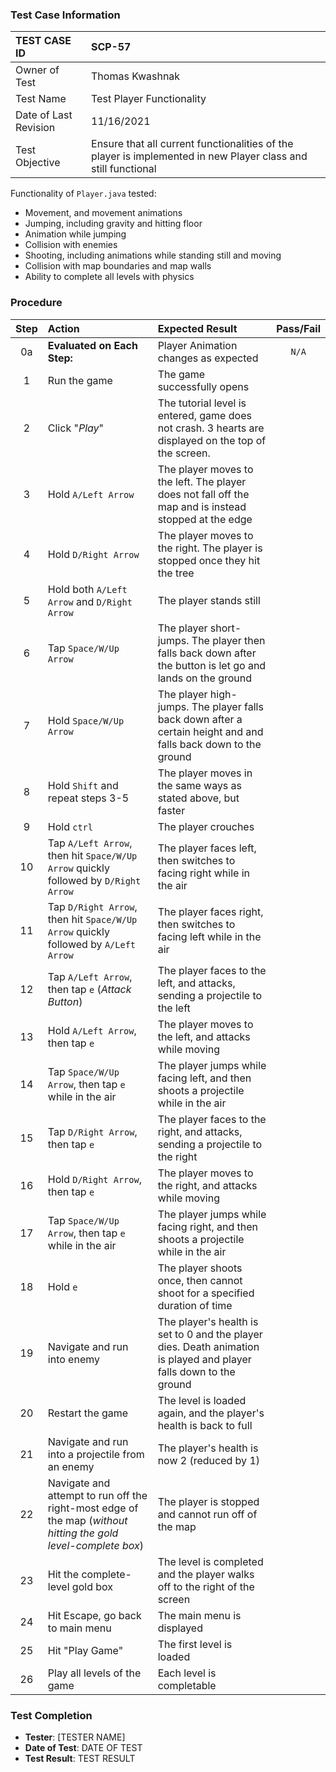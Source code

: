 ### Test Case Information
| TEST CASE ID | SCP-57 |
| :--- | :--- |
| Owner of Test | Thomas Kwashnak |
| Test Name | Test Player Functionality |
| Date of Last Revision | 11/16/2021 |
| Test Objective | Ensure that all current functionalities of the player is implemented in new Player class and still functional |

Functionality of `Player.java` tested:
 - Movement, and movement animations
 - Jumping, including gravity and hitting floor
 - Animation while jumping
 - Collision with enemies
 - Shooting, including animations while standing still and moving
 - Collision with map boundaries and map walls
 - Ability to complete all levels with physics

### Procedure

|Step | Action | Expected Result | Pass/Fail     |
|:---:| :---        |    :----  | :---: |
|0a| **Evaluated on Each Step:** | Player Animation changes as expected |`N/A`|
|1| Run the game| The game successfully opens ||
|2| Click "*Play*" |The tutorial level is entered, game does not crash. 3 hearts are displayed on the top of the screen.||
|3| Hold `A/Left Arrow` |The player moves to the left. The player does not fall off the map and is instead stopped at the edge||
|4| Hold `D/Right Arrow`|The player moves to the right. The player is stopped once they hit the tree||
|5| Hold both `A/Left Arrow` and `D/Right Arrow`|The player stands still||
|6| Tap `Space/W/Up Arrow` | The player short-jumps. The player then falls back down after the button is let go and lands on the ground||
|7|Hold `Space/W/Up Arrow` | The player high-jumps. The player falls back down after a certain height and and falls back down to the ground||
|8|Hold `Shift` and repeat steps 3-5|The player moves in the same ways as stated above, but faster||
|9|Hold `ctrl`|The player crouches||
|10|Tap `A/Left Arrow`, then hit `Space/W/Up Arrow` quickly followed by `D/Right Arrow`|The player faces left, then switches to facing right while in the air||
|11|Tap `D/Right Arrow`, then hit `Space/W/Up Arrow` quickly followed by `A/Left Arrow`|The player faces right, then switches to facing left while in the air||
|12|Tap `A/Left Arrow`, then tap `e` (*Attack Button*)|The player faces to the left, and attacks, sending a projectile to the left||
|13|Hold `A/Left Arrow`, then tap `e` |The player moves to the left, and attacks while moving||
|14|Tap `Space/W/Up Arrow`, then tap `e`  while in the air|The player jumps while facing left, and then shoots a projectile while in the air||
|15|Tap `D/Right Arrow`, then tap `e` |The player faces to the right, and attacks, sending a projectile to the right||
|16|Hold `D/Right Arrow`, then tap `e` |The player moves to the right, and attacks while moving||
|17|Tap `Space/W/Up Arrow`, then tap `e` while in the air|The player jumps while facing right, and then shoots a projectile while in the air||
|18|Hold `e`|The player shoots once, then cannot shoot for a specified duration of time||
|19|Navigate and run into enemy|The player's health is set to 0 and the player dies. Death animation is played and player falls down to the ground||
|20|Restart the game|The level is loaded again, and the player's health is back to full||
|21|Navigate and run into a projectile from an enemy|The player's health is now 2 (reduced by 1)||
|22|Navigate and attempt to run off the right-most edge of the map (*without hitting the gold level-complete box*)|The player is stopped and cannot run off of the map||
|23|Hit the complete-level gold box|The level is completed and the player walks off to the right of the screen||
|24|Hit Escape, go back to main menu|The main menu is displayed||
|25|Hit "Play Game"|The first level is loaded||
|26|Play all levels of the game|Each level is completable||




### Test Completion
- **Tester**: [TESTER NAME]
- **Date of Test**: DATE OF TEST
- **Test Result**: TEST RESULT